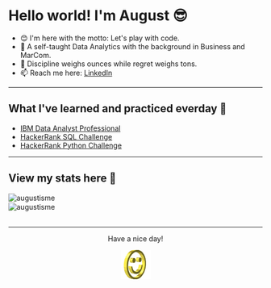 # **Hello world! I'm August** 😎

- 😊 I'm here with the motto: Let's play with code.
- 💪 A self-taught Data Analytics with the background in Business and MarCom.
- 💭 Discipline weighs ounces while regret weighs tons. 
- 📫 Reach me here: [LinkedIn](https://www.linkedin.com/in/vongocminhthuw/)
---
## What I've learned and practiced everday 🧐
- [IBM Data Analyst Professional](https://github.com/Augustisme/IBM-Data-Analyst-Professional)
- [HackerRank SQL Challenge](https://github.com/Augustisme/HackerRank-Challenge/blob/main/SQL%20Solutions)
- [HackerRank Python Challenge](https://github.com/Augustisme/HackerRank-Challenge/blob/main/Python%20Solutions)

---
## View my stats here 🔎	
<div >
    <img align="left" src="https://github-readme-stats.vercel.app/api?username=augustisme&count_private=true&show_icons=true&theme=vue-dark" width="400px" alt="augustisme">
    &nbsp;&nbsp;
    &nbsp;&nbsp;
    <img align="center" src="https://github-readme-stats.vercel.app/api/top-langs/?username=augustisme&layout=compact&theme=vue-dark"  width="350px" alt="augustisme">
</div>
&nbsp;&nbsp;

---
<div align="center">
<p> Have a nice day!</p>
<div>
<img src="https://github.com/Augustisme/Augustisme/blob/main/IMG/smile.gif" alt="Smiley" align="center">
</div>
</div>
